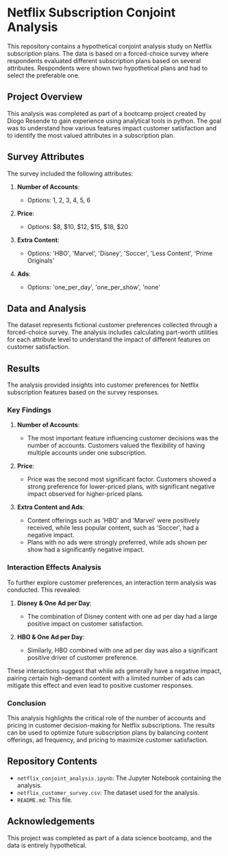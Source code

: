 # Netflix Subscription Conjoint Analysis

This repository contains a hypothetical conjoint analysis study on Netflix subscription plans. The data is based on a forced-choice survey where respondents evaluated different subscription plans based on several attributes. Respondents were shown two hypothetical plans and had to select the preferable one.

## Project Overview

This analysis was completed as part of a bootcamp project created by Diogo Resende to gain experience using analytical tools in python. The goal was to understand how various features impact customer satisfaction and to identify the most valued attributes in a subscription plan.

## Survey Attributes

The survey included the following attributes:

1. **Number of Accounts**: 
   - Options: 1, 2, 3, 4, 5, 6

2. **Price**: 
   - Options: $8, $10, $12, $15, $18, $20

3. **Extra Content**: 
   - Options: 'HBO', 'Marvel', 'Disney', 'Soccer', 'Less Content', 'Prime Originals'

4. **Ads**: 
   - Options: 'one_per_day', 'one_per_show', 'none'

## Data and Analysis

The dataset represents fictional customer preferences collected through a forced-choice survey. The analysis includes calculating part-worth utilities for each attribute level to understand the impact of different features on customer satisfaction.

## Results

The analysis provided insights into customer preferences for Netflix subscription features based on the survey responses.

### Key Findings

1. **Number of Accounts**: 
   - The most important feature influencing customer decisions was the number of accounts. Customers valued the flexibility of having multiple accounts under one subscription.

2. **Price**: 
   - Price was the second most significant factor. Customers showed a strong preference for lower-priced plans, with significant negative impact observed for higher-priced plans.


3. **Extra Content and Ads**:
   - Content offerings such as 'HBO' and 'Marvel' were positively received, while less popular content, such as 'Soccer', had a negative impact.
   - Plans with no ads were strongly preferred, while ads shown per show had a significantly negative impact.

### Interaction Effects Analysis

To further explore customer preferences, an interaction term analysis was conducted. This revealed:

1. **Disney & One Ad per Day**:
   - The combination of Disney content with one ad per day had a large positive impact on customer satisfaction.

2. **HBO & One Ad per Day**:
   - Similarly, HBO combined with one ad per day was also a significant positive driver of customer preference.



These interactions suggest that while ads generally have a negative impact, pairing certain high-demand content with a limited number of ads can mitigate this effect and even lead to positive customer responses.

### Conclusion

This analysis highlights the critical role of the number of accounts and pricing in customer decision-making for Netflix subscriptions. The results can be used to optimize future subscription plans by balancing content offerings, ad frequency, and pricing to maximize customer satisfaction.


## Repository Contents

- `netflix_conjoint_analysis.ipynb`: The Jupyter Notebook containing the analysis.
- `netflix_customer_survey.csv`: The dataset used for the analysis.
- `README.md`: This file.

## Acknowledgements

This project was completed as part of a data science bootcamp, and the data is entirely hypothetical.
